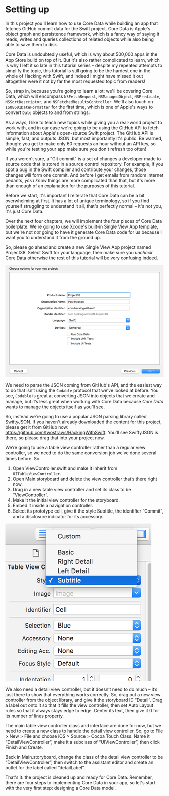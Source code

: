 # Setting up

In this project you'll learn how to use Core Data while building an app that fetches GitHub commit data for the Swift project. Core Data is Apple's object graph and persistence framework, which is a fancy way of saying it reads, writes and queries collections of related objects while also being able to save them to disk.

Core Data is undoubtedly useful, which is why about 500,000 apps in the App Store build on top of it. But it's also rather complicated to learn, which is why I left it so late in this tutorial series – despite my repeated attempts to simplify the topic, this tutorial is still going to be the hardest one in the whole of Hacking with Swift, and indeed I might have missed it out altogether were it not by far the most requested topic from readers!

So, strap in, because you're going to learn a lot: we'll be covering Core Data, which will encompass `NSFetchRequest`, `NSManagedObject`, `NSPredicate`, `NSSortDescriptor`, and `NSFetchedResultsController`. We'll also touch on `ISO8601DateFormatter` for the first time, which is one of Apple's ways to convert `Date` objects to and from strings.

As always, I like to teach new topics while giving you a real-world project to work with, and in our case we're going to be using the GitHub API to fetch information about Apple's open-source Swift project. The GitHub API is simple, fast, and outputs JSON, but most importantly it's public. Be warned, though: you get to make only 60 requests an hour without an API key, so while you're testing your app make sure you don't refresh too often!

If you weren't sure, a "Git commit" is a set of changes a developer made to source code that is stored in a source control repository. For example, if you spot a bug in the Swift compiler and contribute your changes, those changes will form one commit. And before I get emails from random internet pedants, *yes I know* things are more complicated than that, but it's more than enough of an explanation for the purposes of this tutorial.

Before we start, it's important I reiterate that Core Data can be a bit overwhelming at first. It has a lot of unique terminology, so if you find yourself struggling to understand it all, that's perfectly normal – it's not you, it's just Core Data.

Over the next four chapters, we will implement the four pieces of Core Data boilerplate. We're going to use Xcode's built-in Single View App template, but we're not *not* going to have it generate Core Data code for us because I want you to understand it from the ground up.

So, please go ahead and create a new Single View App project named Project38. Select Swift for your language, then make sure you *uncheck* Core Data otherwise the rest of this tutorial will be very confusing indeed.

![Do not, under any circumstances, enable Core Data for the Single View App template for this tutorial.](38-1.png)

We need to parse the JSON coming from GitHub's API, and the easiest way to do that isn’t using the `Codable` protocol that we’ve looked at before. You see, `Codable` is great at converting JSON into objects that we create and manage, but it’s less great when working with Core Data because *Core Data* wants to manage the objects itself as you’ll see.

So, instead we’re going to use a popular JSON parsing library called SwiftyJSON. If you haven't already downloaded the content for this project, please get it from GitHub now: <https://github.com/twostraws/HackingWithSwift>. You'll see SwiftyJSON is there, so please drag that into your project now.

We’re going to use a table view controller rather than a regular view controller, so we need to do the same conversion job we’ve done several times before. So:

1. Open ViewController.swift and make it inherit from `UITableViewController`.
2. Open Main.storyboard and delete the view controller that’s there right now.
3. Drag in a new table view controller and set its class to be “ViewController”.
4. Make it the initial view controller for the storyboard.
5. Embed it inside a navigation controller.
6. Select its prototype cell, give it the style Subtitle, the identifier “Commit”, and a disclosure indicator for its accessory.

![Change the table view cell style to be Subtitle.](38-2.png)

We also need a detail view controller, but it doesn’t need to do much – it’s just there to show that everything works correctly. So, drag out a new view controller from the object library, and give it the storyboard ID “Detail”. Drag a label out onto it so that it fills the view controller, then set Auto Layout rules so that it always stays edge to edge. Center its text, then give it 0 for its number of lines property.

The main table view controller class and interface are done for now, but we need to create a new class to handle the detail view controller. So, go to File > New > File and choose iOS > Source > Cocoa Touch Class. Name it “DetailViewController”, make it a subclass of “UIViewController”, then click Finish and Create.

Back in Main.storyboard, change the class of the detail view controller to be “DetailViewController”, then switch to the assistant editor and create an outlet for the label called “detailLabel”.

That's it: the project is cleaned up and ready for Core Data. Remember, there are four steps to implementing Core Data in your app, so let's start with the very first step: designing a Core Data model.
